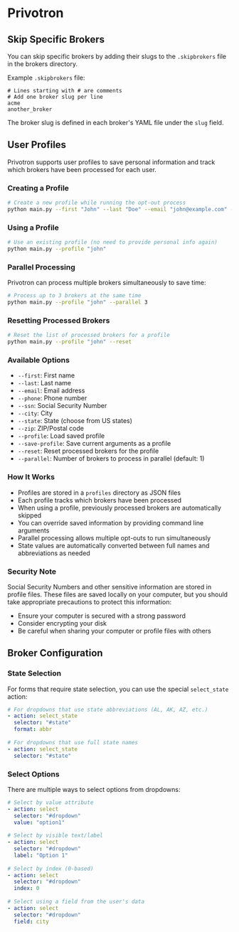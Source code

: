 # Privotron

## Skip Specific Brokers

You can skip specific brokers by adding their slugs to the `.skipbrokers` file in the brokers directory.

Example `.skipbrokers` file:
```
# Lines starting with # are comments
# Add one broker slug per line
acme
another_broker
```

The broker slug is defined in each broker's YAML file under the `slug` field.

## User Profiles

Privotron supports user profiles to save personal information and track which brokers have been processed for each user.

### Creating a Profile

```bash
# Create a new profile while running the opt-out process
python main.py --first "John" --last "Doe" --email "john@example.com" --phone "555-123-4567" --ssn "123-45-6789" --zip "12345" --save-profile "john"
```

### Using a Profile

```bash
# Use an existing profile (no need to provide personal info again)
python main.py --profile "john"
```

### Parallel Processing

Privotron can process multiple brokers simultaneously to save time:

```bash
# Process up to 3 brokers at the same time
python main.py --profile "john" --parallel 3
```

### Resetting Processed Brokers

```bash
# Reset the list of processed brokers for a profile
python main.py --profile "john" --reset
```

### Available Options

- `--first`: First name
- `--last`: Last name
- `--email`: Email address
- `--phone`: Phone number
- `--ssn`: Social Security Number
- `--city`: City
- `--state`: State (choose from US states)
- `--zip`: ZIP/Postal code
- `--profile`: Load saved profile
- `--save-profile`: Save current arguments as a profile
- `--reset`: Reset processed brokers for the profile
- `--parallel`: Number of brokers to process in parallel (default: 1)

### How It Works

- Profiles are stored in a `profiles` directory as JSON files
- Each profile tracks which brokers have been processed
- When using a profile, previously processed brokers are automatically skipped
- You can override saved information by providing command line arguments
- Parallel processing allows multiple opt-outs to run simultaneously
- State values are automatically converted between full names and abbreviations as needed

### Security Note

Social Security Numbers and other sensitive information are stored in profile files. 
These files are saved locally on your computer, but you should take appropriate 
precautions to protect this information:

- Ensure your computer is secured with a strong password
- Consider encrypting your disk
- Be careful when sharing your computer or profile files with others

## Broker Configuration

### State Selection

For forms that require state selection, you can use the special `select_state` action:

```yaml
# For dropdowns that use state abbreviations (AL, AK, AZ, etc.)
- action: select_state
  selector: "#state"
  format: abbr
  
# For dropdowns that use full state names
- action: select_state
  selector: "#state"
```

### Select Options

There are multiple ways to select options from dropdowns:

```yaml
# Select by value attribute
- action: select
  selector: "#dropdown"
  value: "option1"
  
# Select by visible text/label
- action: select
  selector: "#dropdown"
  label: "Option 1"
  
# Select by index (0-based)
- action: select
  selector: "#dropdown"
  index: 0
  
# Select using a field from the user's data
- action: select
  selector: "#dropdown"
  field: city
```